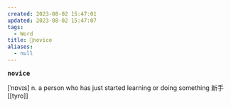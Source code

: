```yaml
---
created: 2023-08-02 15:47:01
updated: 2023-08-02 15:47:07
tags:
  - Word
title: 📖novice
aliases:
  - null
---
```


<pre><strong>novice</strong></pre>
[ˈnɒvɪs]
n. a person who has just started learning or doing something 新⼿
[[tyro]]
